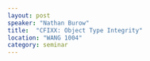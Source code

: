 ```yaml
---
layout: post
speaker: "Nathan Burow"
title:  "CFIXX: Object Type Integrity"
location: "WANG 1004"
category: seminar
---
```

